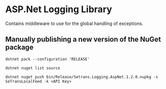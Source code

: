 # ASP.Net Logging Library
Contains middleware to use for the global handling of exceptions.

## Manually publishing a new version of the NuGet package

````
dotnet pack --configuration 'RELEASE'

dotnet nuget list source

dotnet nuget push bin/Release/Setrans.Logging.AspNet.1.2.0.nupkg -s SeTransLocalFeed -k <API Key>
````

    

 